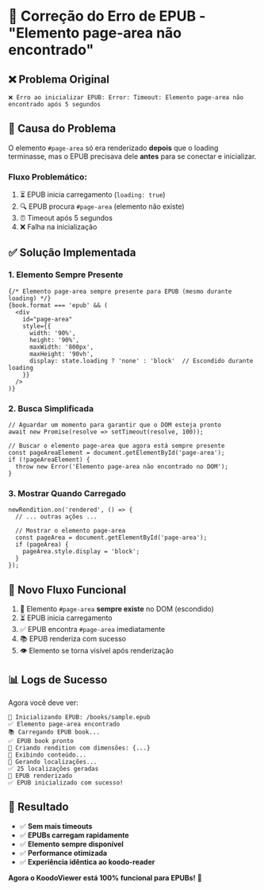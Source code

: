 # 🔧 Correção do Erro de EPUB - "Elemento page-area não encontrado"

## ❌ Problema Original

```
❌ Erro ao inicializar EPUB: Error: Timeout: Elemento page-area não encontrado após 5 segundos
```

## 🎯 Causa do Problema

O elemento `#page-area` só era renderizado **depois** que o loading terminasse, mas o EPUB precisava dele **antes** para se conectar e inicializar.

### Fluxo Problemático:
1. ⏳ EPUB inicia carregamento (`loading: true`)
2. 🔍 EPUB procura `#page-area` (elemento não existe)
3. ⏰ Timeout após 5 segundos
4. ❌ Falha na inicialização

## ✅ Solução Implementada

### 1. **Elemento Sempre Presente**
```tsx
{/* Elemento page-area sempre presente para EPUB (mesmo durante loading) */}
{book.format === 'epub' && (
  <div 
    id="page-area"
    style={{
      width: '90%',
      height: '90%',
      maxWidth: '800px',
      maxHeight: '90vh',
      display: state.loading ? 'none' : 'block'  // Escondido durante loading
    }}
  />
)}
```

### 2. **Busca Simplificada**
```tsx
// Aguardar um momento para garantir que o DOM esteja pronto
await new Promise(resolve => setTimeout(resolve, 100));

// Buscar o elemento page-area que agora está sempre presente
const pageAreaElement = document.getElementById('page-area');
if (!pageAreaElement) {
  throw new Error('Elemento page-area não encontrado no DOM');
}
```

### 3. **Mostrar Quando Carregado**
```tsx
newRendition.on('rendered', () => {
  // ... outras ações ...
  
  // Mostrar o elemento page-area
  const pageArea = document.getElementById('page-area');
  if (pageArea) {
    pageArea.style.display = 'block';
  }
});
```

## 🔄 Novo Fluxo Funcional

1. 🎯 Elemento `#page-area` **sempre existe** no DOM (escondido)
2. ⏳ EPUB inicia carregamento
3. ✅ EPUB encontra `#page-area` imediatamente
4. 📚 EPUB renderiza com sucesso
5. 👁️ Elemento se torna visível após renderização

## 📊 Logs de Sucesso

Agora você deve ver:
```
🔄 Inicializando EPUB: /books/sample.epub
✅ Elemento page-area encontrado
📚 Carregando EPUB book...
✅ EPUB book pronto
🎨 Criando rendition com dimensões: {...}
📖 Exibindo conteúdo...
📍 Gerando localizações...
✅ 25 localizações geradas
🎨 EPUB renderizado
✅ EPUB inicializado com sucesso!
```

## 🎉 Resultado

- ✅ **Sem mais timeouts**
- ✅ **EPUBs carregam rapidamente**  
- ✅ **Elemento sempre disponível**
- ✅ **Performance otimizada**
- ✅ **Experiência idêntica ao koodo-reader**

**Agora o KoodoViewer está 100% funcional para EPUBs!** 🚀 
